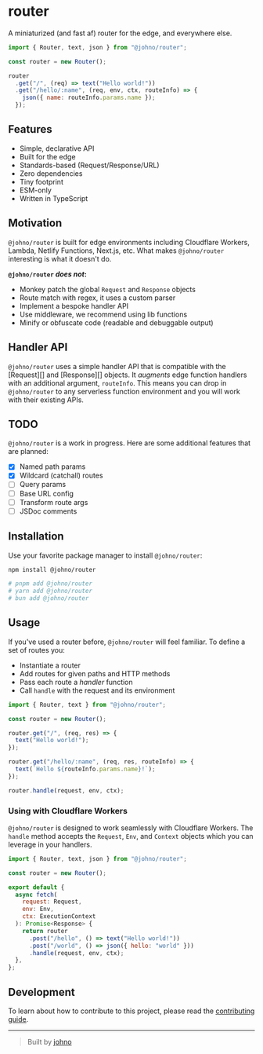 # router

A miniaturized (and fast af) router for the edge, and everywhere else.

```js
import { Router, text, json } from "@johno/router";

const router = new Router();

router
  .get("/", (req) => text("Hello world!"))
  .get("/hello/:name", (req, env, ctx, routeInfo) => {
    json({ name: routeInfo.params.name });
  });
```

## Features

- Simple, declarative API
- Built for the edge
- Standards-based (Request/Response/URL)
- Zero dependencies
- Tiny footprint
- ESM-only
- Written in TypeScript

## Motivation

`@johno/router` is built for edge environments including Cloudflare Workers, Lambda, Netlify Functions, Next.js, etc.
What makes `@johno/router` interesting is what it doesn't do.

**`@johno/router` _does not_:**

- Monkey patch the global `Request` and `Response` objects
- Route match with regex, it uses a custom parser
- Implement a bespoke handler API
- Use middleware, we recommend using lib functions
- Minify or obfuscate code (readable and debuggable output)

## Handler API

`@johno/router` uses a simple handler API that is compatible with the [Request][] and [Response][] objects. It _augments_
edge function handlers with an additional argument, `routeInfo`. This means you can drop in `@johno/router` to any serverless
function environment and you will work with their existing APIs.

## TODO

`@johno/router` is a work in progress. Here are some additional features that are planned:

- [x] Named path params
- [x] Wildcard (catchall) routes
- [ ] Query params
- [ ] Base URL config
- [ ] Transform route args
- [ ] JSDoc comments

## Installation

Use your favorite package manager to install `@johno/router`:

```sh
npm install @johno/router

# pnpm add @johno/router
# yarn add @johno/router
# bun add @johno/router
```

## Usage

If you've used a router before, `@johno/router` will feel familiar.
To define a set of routes you:

- Instantiate a router
- Add routes for given paths and HTTP methods
- Pass each route a _handler_ function
- Call `handle` with the request and its environment

```js
import { Router, text } from "@johno/router";

const router = new Router();

router.get("/", (req, res) => {
  text("Hello world!");
});

router.get("/hello/:name", (req, res, routeInfo) => {
  text(`Hello ${routeInfo.params.name}!`);
});

router.handle(request, env, ctx);
```

### Using with Cloudflare Workers

`@johno/router` is designed to work seamlessly with Cloudflare Workers.
The `handle` method accepts the `Request`, `Env`, and `Context` objects
which you can leverage in your handlers.

```js
import { Router, text, json } from "@johno/router";

const router = new Router();

export default {
  async fetch(
    request: Request,
    env: Env,
    ctx: ExecutionContext
  ): Promise<Response> {
    return router
      .post("/hello", () => text("Hello world!"))
      .post("/world", () => json({ hello: "world" }))
      .handle(request, env, ctx);
  },
};
```

## Development

To learn about how to contribute to this project, please read the [contributing guide](.github/contributing.md).

---

> Built by [johno](https://johno.com)
